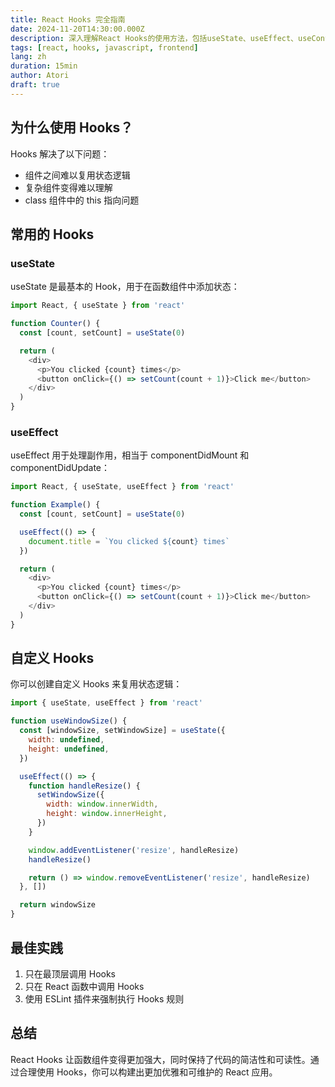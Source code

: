 ```yaml
---
title: React Hooks 完全指南
date: 2024-11-20T14:30:00.000Z
description: 深入理解React Hooks的使用方法，包括useState、useEffect、useContext等核心Hook的详细讲解
tags: [react, hooks, javascript, frontend]
lang: zh
duration: 15min
author: Atori
draft: true
---
```


## 为什么使用 Hooks？

Hooks 解决了以下问题：

- 组件之间难以复用状态逻辑
- 复杂组件变得难以理解
- class 组件中的 this 指向问题

## 常用的 Hooks

### useState

useState 是最基本的 Hook，用于在函数组件中添加状态：

```javascript
import React, { useState } from 'react'

function Counter() {
  const [count, setCount] = useState(0)

  return (
    <div>
      <p>You clicked {count} times</p>
      <button onClick={() => setCount(count + 1)}>Click me</button>
    </div>
  )
}
```

### useEffect

useEffect 用于处理副作用，相当于 componentDidMount 和 componentDidUpdate：

```javascript
import React, { useState, useEffect } from 'react'

function Example() {
  const [count, setCount] = useState(0)

  useEffect(() => {
    document.title = `You clicked ${count} times`
  })

  return (
    <div>
      <p>You clicked {count} times</p>
      <button onClick={() => setCount(count + 1)}>Click me</button>
    </div>
  )
}
```

## 自定义 Hooks

你可以创建自定义 Hooks 来复用状态逻辑：

```javascript
import { useState, useEffect } from 'react'

function useWindowSize() {
  const [windowSize, setWindowSize] = useState({
    width: undefined,
    height: undefined,
  })

  useEffect(() => {
    function handleResize() {
      setWindowSize({
        width: window.innerWidth,
        height: window.innerHeight,
      })
    }

    window.addEventListener('resize', handleResize)
    handleResize()

    return () => window.removeEventListener('resize', handleResize)
  }, [])

  return windowSize
}
```

## 最佳实践

1. 只在最顶层调用 Hooks
2. 只在 React 函数中调用 Hooks
3. 使用 ESLint 插件来强制执行 Hooks 规则

## 总结

React Hooks 让函数组件变得更加强大，同时保持了代码的简洁性和可读性。通过合理使用 Hooks，你可以构建出更加优雅和可维护的 React 应用。
